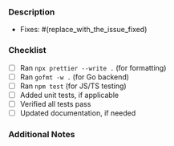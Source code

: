 ### Description

<!-- Provide a brief description of the changes made in this PR -->

- Fixes: #(replace_with_the_issue_fixed)

### Checklist

- [ ] Ran `npx prettier --write .` (for formatting)
- [ ] Ran `gofmt -w .` (for Go backend)
- [ ] Ran `npm test` (for JS/TS testing)
- [ ] Added unit tests, if applicable
- [ ] Verified all tests pass
- [ ] Updated documentation, if needed

### Additional Notes

<!-- Any additional info, screenshots, or context -->
